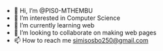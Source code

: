 - 👋 Hi, I’m @PIS0-MTHEMBU
- 👀 I’m interested in Computer Science
- 🌱 I’m currently learning web
- 💞️ I’m looking to collaborate on making web pages
- 📫 How to reach me simisosbo250@gmail.com


<!---
PIS0-MTHEMBU/PIS0-MTHEMBU is a ✨ special ✨ repository because its `README.md` (this file) appears on your GitHub profile.
You can click the Preview link to take a look at your changes.
--->
